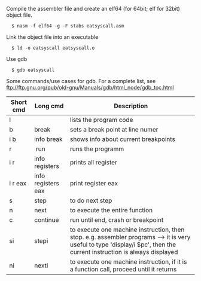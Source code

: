 Compile the assembler file and create an elf64 (for 64bit; elf for 32bit) object file. 
  
```shell
  $ nasm -f elf64 -g -F stabs eatsyscall.asm
```
Link the object file into an executable

```shell
  $ ld -o eatsyscall eatsyscall.o
```

Use gdb

```shell
  $ gdb eatsyscall
```

Some commands/use cases for gdb. For a complete list, see ftp://ftp.gnu.org/pub/old-gnu/Manuals/gdb/html_node/gdb_toc.html

Short cmd | Long cmd | Description
----------|----------|------------
l | | lists the program code
b | break <line> | sets a break point at line numer <line>
i b | info break | shows info about current breakpoints
r | run | runs the programm
i r | info registers | prints all register
i r eax | info registers eax | print register eax
s | step | to do next step
n | next | to execute the entire function
c | continue | run until end, crash or breakpoint
si | stepi |  to execute one machine instruction, then stop. e.g. assembler programs --> it is very useful to type 'display/i $pc', then the current instruction is always displayed
ni | nexti | to execute one machine instruction, if it is a function call, proceed until it returns


